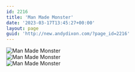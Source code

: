 ```yaml
---
id: 2216
title: 'Man Made Monster'
date: '2023-03-17T13:45:27+00:00'
layout: page
guid: 'http://new.andydixon.com/?page_id=2216'
---
```


![Man Made Monster](https://i0.wp.com/assets.g8x2.ldn.idrivee2-23.com/posters/Man%20Made%20Monster%2001.jpg?w=1200&ssl=1 "Man Made Monster")  
![Man Made Monster](https://i0.wp.com/assets.g8x2.ldn.idrivee2-23.com/posters/Man%20Made%20Monster%2002.jpg?w=1200&ssl=1 "Man Made Monster")  
![Man Made Monster](https://i0.wp.com/assets.g8x2.ldn.idrivee2-23.com/posters/Man%20Made%20Monster%2003.jpg?w=1200&ssl=1 "Man Made Monster")